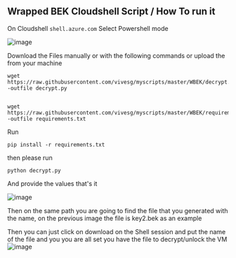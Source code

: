 ## Wrapped BEK Cloudshell Script / How To run it 

On Cloudshell  `shell.azure.com` Select Powershell mode 

![image](https://user-images.githubusercontent.com/8367687/215172927-f3e2516d-d75e-4d29-acde-4881e5de0b58.png)

Download the Files manually or with the following commands or upload the from your machine 

    wget https://raw.githubusercontent.com/vivesg/myscripts/master/WBEK/decrypt.py -outfile decrypt.py
    

    wget https://raw.githubusercontent.com/vivesg/myscripts/master/WBEK/requirements.txt -outfile requirements.txt

Run 

    pip install -r requirements.txt
then please run

    python decrypt.py 

And provide the values that's it

![image](https://user-images.githubusercontent.com/8367687/215175909-71947dd3-f31f-40ab-8dd4-5fc9de690199.png)


Then on the same path you are going to find the file that you generated with the name,  on the previous image the file is key2.bek as an example

Then you can just click on download on the Shell session and put the name of the file and you you are all set you have the file to decrypt/unlock the VM
![image](https://user-images.githubusercontent.com/8367687/215176373-9cb49d82-2438-45ef-8fe5-6ec3e4b0e847.png)
